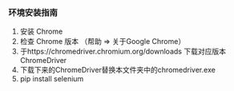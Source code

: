 
### 环境安装指南

1. 安装 Chrome
2. 检查 Chrome 版本 （帮助 => 关于Google Chrome）
3. 于https://chromedriver.chromium.org/downloads 下载对应版本 ChromeDriver
4. 下载下来的ChromeDriver替换本文件夹中的chromedriver.exe
5. pip install selenium
